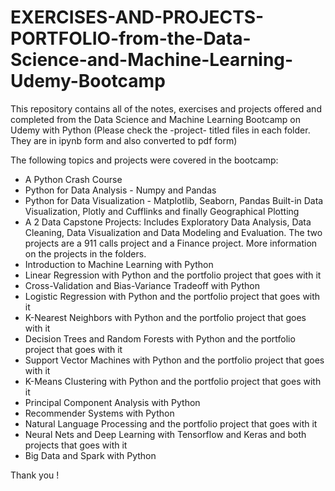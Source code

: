 # EXERCISES-AND-PROJECTS-PORTFOLIO-from-the-Data-Science-and-Machine-Learning-Udemy-Bootcamp
This repository contains all of the notes, exercises and projects offered and completed from the Data Science and Machine Learning Bootcamp on Udemy with Python
(Please check the -project- titled files in each folder. They are in ipynb form and also converted to pdf form)

The following topics and projects were covered in the bootcamp:
- A Python Crash Course
- Python for Data Analysis - Numpy and Pandas
- Python for Data Visualization - Matplotlib, Seaborn, Pandas Built-in Data Visualization, Plotly and Cufflinks and finally Geographical Plotting
- A 2 Data Capstone Projects: Includes Exploratory Data Analysis, Data Cleaning, Data Visualization and Data Modeling and Evaluation. The two projects are a 911 calls project and a Finance project. More information on the projects in the folders.
- Introduction to Machine Learning with Python
- Linear Regression with Python and the portfolio project that goes with it
- Cross-Validation and Bias-Variance Tradeoff with Python 
- Logistic Regression with Python and the portfolio project that goes with it
- K-Nearest Neighbors with Python and the portfolio project that goes with it
- Decision Trees and Random Forests with Python and the portfolio project that goes with it
- Support Vector Machines with Python and the portfolio project that goes with it
- K-Means Clustering with Python and the portfolio project that goes with it
- Principal Component Analysis with Python
- Recommender Systems with Python
- Natural Language Processing and the portfolio project that goes with it
- Neural Nets and Deep Learning with Tensorflow and Keras and both projects that goes with it
- Big Data and Spark with Python

Thank you !
